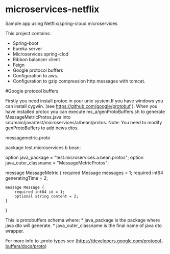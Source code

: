 # microservices-netflix

Sample app using Netflix/spring-cloud microservices

This project contains:

* Spring-boot
* Eureka server
* Microservices spring-clod
* Ribbon balancer client
* Feign
* Google protocol buffers
* Configuration to aws.
* Configuration to gzip compression http messages with tomcat.


#Google protocol buffers

Firstly  you need install protoc in your unix system.If you have windows you can install cygwin.
(see https://github.com/google/protobuf ).
When you have installed protoc you can execute ms_a/genProtoBuffers.sh to generate MessageMetricProtos.java into src/main/java/test/microservices/a/bean/protos.
Note: You need to modify genProtoBuffers to add news dtos.

messagemetric.proto

package test.microservices.b.bean;

option java_package = "test.microservices.a.bean.protos";
option java_outer_classname = "MessageMetricProtos";

message MessageMetric {
    required Message messages = 1;
    required int64 generatingTime = 2;

    message Message {
        required int64 id = 1;
        optional string content = 2;
    }
}

This is protobuffers schema where:
	* java_package is the package where java dto will generate.
	* java_outer_classname is the final name of java dto wrapper.
	

For more info to .proto types see (https://developers.google.com/protocol-buffers/docs/proto)









